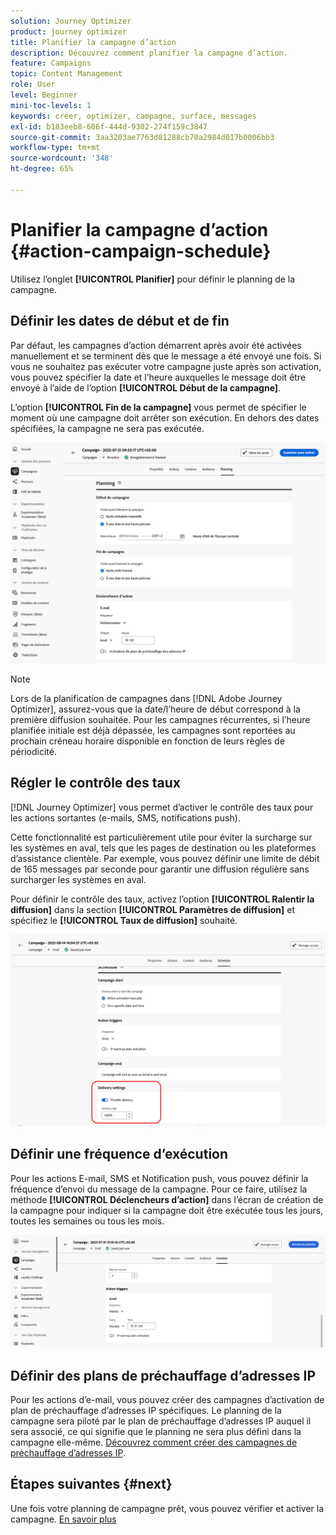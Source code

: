 ```yaml
---
solution: Journey Optimizer
product: journey optimizer
title: Planifier la campagne d’action
description: Découvrez comment planifier la campagne d’action.
feature: Campaigns
topic: Content Management
role: User
level: Beginner
mini-toc-levels: 1
keywords: créer, optimizer, campagne, surface, messages
exl-id: b183eeb8-606f-444d-9302-274f159c3847
source-git-commit: 3aa3203ae7763d81288cb70a2984d017b0006bb3
workflow-type: tm+mt
source-wordcount: '348'
ht-degree: 65%

---
```


# Planifier la campagne d’action {#action-campaign-schedule}

Utilisez l’onglet **[!UICONTROL Planifier]** pour définir le planning de la campagne.

## Définir les dates de début et de fin

Par défaut, les campagnes d’action démarrent après avoir été activées manuellement et se terminent dès que le message a été envoyé une fois. Si vous ne souhaitez pas exécuter votre campagne juste après son activation, vous pouvez spécifier la date et l’heure auxquelles le message doit être envoyé à l’aide de l’option **[!UICONTROL Début de la campagne]**.

L’option **[!UICONTROL Fin de la campagne]** vous permet de spécifier le moment où une campagne doit arrêter son exécution. En dehors des dates spécifiées, la campagne ne sera pas exécutée.

![](assets/create-campaign-schedule.png)

>[!NOTE]
>
>Lors de la planification de campagnes dans [!DNL Adobe Journey Optimizer], assurez-vous que la date/l’heure de début correspond à la première diffusion souhaitée. Pour les campagnes récurrentes, si l’heure planifiée initiale est déjà dépassée, les campagnes sont reportées au prochain créneau horaire disponible en fonction de leurs règles de périodicité.

## Régler le contrôle des taux

[!DNL Journey Optimizer] vous permet d’activer le contrôle des taux pour les actions sortantes (e-mails, SMS, notifications push).

Cette fonctionnalité est particulièrement utile pour éviter la surcharge sur les systèmes en aval, tels que les pages de destination ou les plateformes d’assistance clientèle. Par exemple, vous pouvez définir une limite de débit de 165 messages par seconde pour garantir une diffusion régulière sans surcharger les systèmes en aval.

Pour définir le contrôle des taux, activez l’option **[!UICONTROL Ralentir la diffusion]** dans la section **[!UICONTROL Paramètres de diffusion]** et spécifiez le **[!UICONTROL Taux de diffusion]** souhaité.

![](assets/throttling-rate-control.png)

## Définir une fréquence d’exécution

Pour les actions E-mail, SMS et Notification push, vous pouvez définir la fréquence d’envoi du message de la campagne. Pour ce faire, utilisez la méthode **[!UICONTROL Déclencheurs d’action]** dans l’écran de création de la campagne pour indiquer si la campagne doit être exécutée tous les jours, toutes les semaines ou tous les mois.

![](assets/action-triggers.png)

## Définir des plans de préchauffage d’adresses IP

Pour les actions d’e-mail, vous pouvez créer des campagnes d’activation de plan de préchauffage d’adresses IP spécifiques. Le planning de la campagne sera piloté par le plan de préchauffage d’adresses IP auquel il sera associé, ce qui signifie que le planning ne sera plus défini dans la campagne elle-même. [Découvrez comment créer des campagnes de préchauffage d’adresses IP](../configuration/ip-warmup-campaign.md).

## Étapes suivantes {#next}

Une fois votre planning de campagne prêt, vous pouvez vérifier et activer la campagne. [En savoir plus](review-activate-campaign.md)
